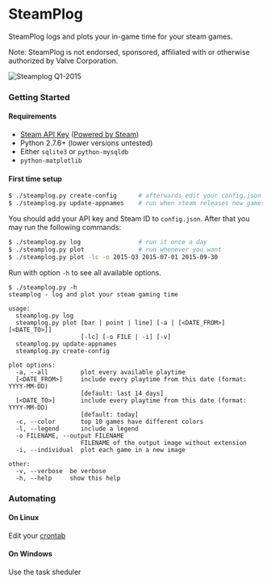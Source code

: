 SteamPlog
=============

SteamPlog logs and plots your in-game time for your steam games.

Note: SteamPlog is not endorsed, sponsored, affiliated with or otherwise authorized by Valve Corporation.

![Steamplog Q1-2015](https://photos-5.dropbox.com/t/2/AAAPogR-i9_c0QAt3mo0fWJZP7XAu0Md-blUTC8f6S67hQ/12/30030600/png/32x32/1/1445097600/0/2/4_56662202161037332.png/CIj2qA4gASACIAMgBSAHKAEoAigH/DX2qWn4daAbcSErhP6814FFP3pkuwpcP-GMFZ4yJXik?size=1024x768&size_mode=2)

### Getting Started

#### Requirements
* [Steam API Key](http://steamcommunity.com/dev) ([Powered by Steam](http://steampowered.com))
* Python 2.7.6+ (lower versions untested)
* Either `sqlite3` or `python-mysqldb`
* `python-matplotlib`

#### First time setup

```bash
$ ./steamplog.py create-config      # afterwards edit your config.json
$ ./steamplog.py update-appnames    # run when steam releases new games
```

You should add your API key and Steam ID to `config.json`. After that you may run the following commands:

```bash
$ ./steamplog.py log                # run it once a day
$ ./steamplog.py plot               # run whenever you want
$ ./steamplog.py plot -lc -o 2015-Q3 2015-07-01 2015-09-30
```

Run with option `-h` to see all available options.

```
$ ./steamplog.py -h
steamplog - log and plot your steam gaming time

usage:
  steamplog.py log
  steamplog.py plot [bar | point | line] [-a | [<DATE_FROM>] [<DATE_TO>]]
                    [-lc] [-o FILE | -i] [-v]
  steamplog.py update-appnames
  steamplog.py create-config

plot options:
  -a, --all         plot every available playtime
  [<DATE_FROM>]     include every playtime from this date (format: YYYY-MM-DD)
                    [default: last 14 days]
  [<DATE_TO>]       include every playtime from this date (format: YYYY-MM-DD)
                    [default: today]
  -c, --color       top 10 games have different colors
  -l, --legend      include a legend
  -o FILENAME, --output FILENAME
                    FILENAME of the output image without extension
  -i, --individual  plot each game in a new image

other:
  -v, --verbose  be verbose
  -h, --help     show this help

```

### Automating

#### On Linux

Edit your [crontab](https://github.com/fsteffek/steamplog/wiki/Automation-%28set-and-forget%29)

#### On Windows

Use the task sheduler

